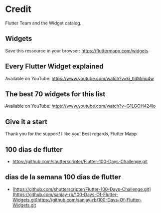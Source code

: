 # Credit
Flutter Team and the Widget catalog.

## Widgets
Save this ressource in your browser: https://fluttermapp.com/widgets

## Every Flutter Widget explained
Available on YouTube: https://www.youtube.com/watch?v=kj_tldMmu4w

## The best 70 widgets for this list
Available on YouTube: https://www.youtube.com/watch?v=G1LGOH424lo

## Give it a start
Thank you for the support!
I like you!
Best regards,
Flutter Mapp


## 100 dias de flutter
- https://github.com/shutterscripter/Flutter-100-Days-Challenge.git

## dias de la semana 100 dias de flutter
- [https://github.com/shutterscripter/Flutter-100-Days-Challenge.git](https://github.com/sanjay-rb/100-Days-Of-Flutter-Widgets.git)https://github.com/sanjay-rb/100-Days-Of-Flutter-Widgets.git
